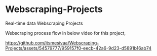 # Webscraping-Projects
Real-time data Webscraping Projects

Webscraping process flow in below video for this project,

https://github.com/itsmesivaa/Webscraping-Projects/assets/54579777/959157f0-eecb-42a6-9d23-d5891b16ab74
